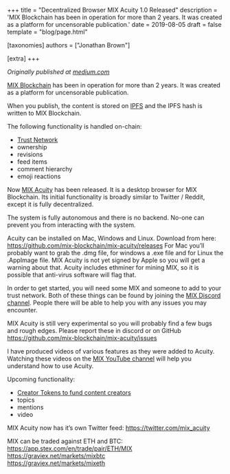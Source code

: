 +++
title = "Decentralized Browser MIX Acuity 1.0 Released"
description = 'MIX Blockchain has been in operation for more than 2 years. It was created as a platform for uncensorable publication.'
date = 2019-08-05
draft = false
template = "blog/page.html"

[taxonomies]
authors = ["Jonathan Brown"]

[extra]
+++

*Originally published at [medium.com](https://medium.com/mix-blockchain/decentralized-browser-mix-acuity-1-0-released-827e17353b54)*

<p id="491f" class="pw-post-body-paragraph mn mo gg mp b mq mr ms mt mu mv mw mx my mz na nb nc nd ne nf ng nh ni nj nk fk bj" data-selectable-paragraph=""><a class="af nl" href="https://www.mix-blockchain.org/" rel="noopener ugc nofollow" target="_blank">MIX Blockchain</a> has been in operation for more than 2 years. It was created as a platform for uncensorable publication.</p><p id="2f69" class="pw-post-body-paragraph mn mo gg mp b mq mr ms mt mu mv mw mx my mz na nb nc nd ne nf ng nh ni nj nk fk bj" data-selectable-paragraph="">When you publish, the content is stored on <a class="af nl" href="https://ipfs.io/" rel="noopener ugc nofollow" target="_blank">IPFS</a> and the IPFS hash is written to MIX Blockchain.</p><p id="88ee" class="pw-post-body-paragraph mn mo gg mp b mq mr ms mt mu mv mw mx my mz na nb nc nd ne nf ng nh ni nj nk fk bj" data-selectable-paragraph="">The following functionality is handled on-chain:</p><ul class=""><li id="5132" class="mn mo gg mp b mq mr ms mt mu mv mw mx my mz na nb nc nd ne nf ng nh ni nj nk nm nn no bj" data-selectable-paragraph=""><a class="af nl" rel="noopener" href="/mix-blockchain/how-illegal-and-immoral-content-will-be-handled-on-mix-blockchain-e32fc25bc42f">Trust Network</a></li><li id="9d6f" class="mn mo gg mp b mq np ms mt mu nq mw mx my nr na nb nc ns ne nf ng nt ni nj nk nm nn no bj" data-selectable-paragraph="">ownership</li><li id="4f61" class="mn mo gg mp b mq np ms mt mu nq mw mx my nr na nb nc ns ne nf ng nt ni nj nk nm nn no bj" data-selectable-paragraph="">revisions</li><li id="5a29" class="mn mo gg mp b mq np ms mt mu nq mw mx my nr na nb nc ns ne nf ng nt ni nj nk nm nn no bj" data-selectable-paragraph="">feed items</li><li id="eaf9" class="mn mo gg mp b mq np ms mt mu nq mw mx my nr na nb nc ns ne nf ng nt ni nj nk nm nn no bj" data-selectable-paragraph="">comment hierarchy</li><li id="2d29" class="mn mo gg mp b mq np ms mt mu nq mw mx my nr na nb nc ns ne nf ng nt ni nj nk nm nn no bj" data-selectable-paragraph="">emoji reactions</li></ul><p id="244c" class="pw-post-body-paragraph mn mo gg mp b mq mr ms mt mu mv mw mx my mz na nb nc nd ne nf ng nh ni nj nk fk bj" data-selectable-paragraph="">Now <a class="af nl" href="https://mix-acuity.com/" rel="noopener ugc nofollow" target="_blank">MIX Acuity</a> has been released. It is a desktop browser for MIX Blockchain. Its initial functionality is broadly similar to Twitter / Reddit, except it is fully decentralized.</p><p id="f013" class="pw-post-body-paragraph mn mo gg mp b mq mr ms mt mu mv mw mx my mz na nb nc nd ne nf ng nh ni nj nk fk bj" data-selectable-paragraph="">The system is fully autonomous and there is no backend. No-one can prevent you from interacting with the system.</p><p id="9e5c" class="pw-post-body-paragraph mn mo gg mp b mq mr ms mt mu mv mw mx my mz na nb nc nd ne nf ng nh ni nj nk fk bj" data-selectable-paragraph="">Acuity can be installed on Mac, Windows and Linux. Download from here: <a class="af nl" href="https://github.com/mix-blockchain/mix-acuity/releases" rel="noopener ugc nofollow" target="_blank">https://github.com/mix-blockchain/mix-acuity/releases</a> For Mac you’ll probably want to grab the .dmg file, for windows a .exe file and for Linux the .AppImage file. MIX Acuity is not yet signed by Apple so you will get a warning about that. Acuity includes ethminer for mining MIX, so it is possible that anti-virus software will flag that.</p><p id="29cf" class="pw-post-body-paragraph mn mo gg mp b mq mr ms mt mu mv mw mx my mz na nb nc nd ne nf ng nh ni nj nk fk bj" data-selectable-paragraph="">In order to get started, you will need some MIX and someone to add to your trust network. Both of these things can be found by joining the <a class="af nl" href="https://discord.gg/DRz3jne" rel="noopener ugc nofollow" target="_blank">MIX Discord channel</a>. People there will be able to help you with any issues you may encounter.</p><p id="ea23" class="pw-post-body-paragraph mn mo gg mp b mq mr ms mt mu mv mw mx my mz na nb nc nd ne nf ng nh ni nj nk fk bj" data-selectable-paragraph="">MIX Acuity is still very experimental so you will probably find a few bugs and rough edges. Please report these in discord or on GitHub <a class="af nl" href="https://github.com/mix-blockchain/mix-acuity/issues" rel="noopener ugc nofollow" target="_blank">https://github.com/mix-blockchain/mix-acuity/issues</a></p><p id="c11a" class="pw-post-body-paragraph mn mo gg mp b mq mr ms mt mu mv mw mx my mz na nb nc nd ne nf ng nh ni nj nk fk bj" data-selectable-paragraph="">I have produced videos of various features as they were added to Acuity. Watching these videos on the <a class="af nl" href="https://www.youtube.com/channel/UCkvRVEWnTPWWYJQqPbYwyiw" rel="noopener ugc nofollow" target="_blank">MIX YouTube channel</a> will help you understand how to use Acuity.</p><p id="fc56" class="pw-post-body-paragraph mn mo gg mp b mq mr ms mt mu mv mw mx my mz na nb nc nd ne nf ng nh ni nj nk fk bj" data-selectable-paragraph="">Upcoming functionality:</p><ul class=""><li id="ec3a" class="mn mo gg mp b mq mr ms mt mu mv mw mx my mz na nb nc nd ne nf ng nh ni nj nk nm nn no bj" data-selectable-paragraph=""><a class="af nl" rel="noopener" href="/mix-blockchain/paying-content-creators-on-mix-blockchain-addafc52e63f">Creator Tokens to fund content creators</a></li><li id="1831" class="mn mo gg mp b mq np ms mt mu nq mw mx my nr na nb nc ns ne nf ng nt ni nj nk nm nn no bj" data-selectable-paragraph="">topics</li><li id="46e9" class="mn mo gg mp b mq np ms mt mu nq mw mx my nr na nb nc ns ne nf ng nt ni nj nk nm nn no bj" data-selectable-paragraph="">mentions</li><li id="3100" class="mn mo gg mp b mq np ms mt mu nq mw mx my nr na nb nc ns ne nf ng nt ni nj nk nm nn no bj" data-selectable-paragraph="">video</li></ul><p id="b2c0" class="pw-post-body-paragraph mn mo gg mp b mq mr ms mt mu mv mw mx my mz na nb nc nd ne nf ng nh ni nj nk fk bj" data-selectable-paragraph="">MIX Acuity now has it’s own Twitter feed: <a class="af nl" href="https://twitter.com/mix_acuity" rel="noopener ugc nofollow" target="_blank">https://twitter.com/mix_acuity</a></p><p id="2c6e" class="pw-post-body-paragraph mn mo gg mp b mq mr ms mt mu mv mw mx my mz na nb nc nd ne nf ng nh ni nj nk fk bj" data-selectable-paragraph="">MIX can be traded against ETH and BTC:<br><a class="af nl" href="https://app.stex.com/en/trade/pair/ETH/MIX" rel="noopener ugc nofollow" target="_blank">https://app.stex.com/en/trade/pair/ETH/MIX</a><br><a class="af nl" href="https://graviex.net/markets/mixbtc" rel="noopener ugc nofollow" target="_blank">https://graviex.net/markets/mixbtc</a><br><a class="af nl" href="https://graviex.net/markets/mixeth" rel="noopener ugc nofollow" target="_blank">https://graviex.net/markets/mixeth</a></p>
